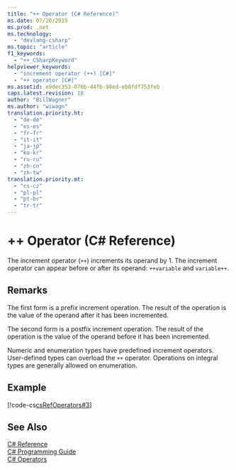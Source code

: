 ```yaml
---
title: "++ Operator (C# Reference)"
ms.date: 07/20/2015
ms.prod: .net
ms.technology: 
  - "devlang-csharp"
ms.topic: "article"
f1_keywords: 
  - "++_CSharpKeyword"
helpviewer_keywords: 
  - "increment operator (++) [C#]"
  - "++ operator [C#]"
ms.assetid: e9dec353-070b-44fb-98ed-eb8fdf753feb
caps.latest.revision: 18
author: "BillWagner"
ms.author: "wiwagn"
translation.priority.ht: 
  - "de-de"
  - "es-es"
  - "fr-fr"
  - "it-it"
  - "ja-jp"
  - "ko-kr"
  - "ru-ru"
  - "zh-cn"
  - "zh-tw"
translation.priority.mt: 
  - "cs-cz"
  - "pl-pl"
  - "pt-br"
  - "tr-tr"
---
```

# ++ Operator (C# Reference)
The increment operator (`++`) increments its operand by 1. The increment operator can appear before or after its operand: `++variable` and `variable++`.  
  
## Remarks  
 The first form is a prefix increment operation. The result of the operation is the value of the operand after it has been incremented.  
  
 The second form is a postfix increment operation. The result of the operation is the value of the operand before it has been incremented.  
  
 Numeric and enumeration types have predefined increment operators. User-defined types can overload the `++` operator. Operations on integral types are generally allowed on enumeration.  
  
## Example  
 [!code-cs[csRefOperators#3](../../../csharp/language-reference/operators/codesnippet/CSharp/increment-operator_1.cs)]  
  
## See Also  
 [C# Reference](../../../csharp/language-reference/index.md)   
 [C# Programming Guide](../../../csharp/programming-guide/index.md)   
 [C# Operators](../../../csharp/language-reference/operators/index.md)
